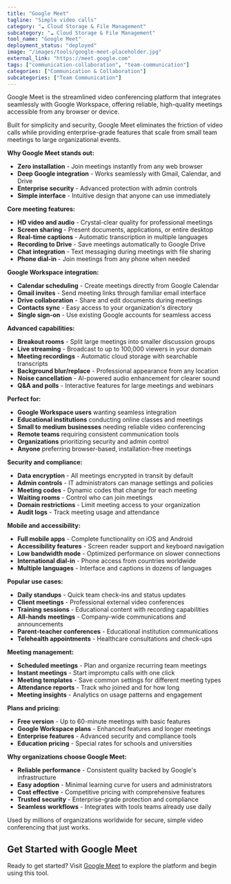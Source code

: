 ```yaml
---
title: "Google Meet"
tagline: "Simple video calls"
category: "☁️ Cloud Storage & File Management"
subcategory: "☁️ Cloud Storage & File Management"
tool_name: "Google Meet"
deployment_status: "deployed"
image: "/images/tools/google-meet-placeholder.jpg"
external_link: "https://meet.google.com"
tags: ["communication-collaboration", "team-communication"]
categories: ["Communication & Collaboration"]
subcategories: ["Team Communication"]
---
```

Google Meet is the streamlined video conferencing platform that integrates seamlessly with Google Workspace, offering reliable, high-quality meetings accessible from any browser or device.

Built for simplicity and security, Google Meet eliminates the friction of video calls while providing enterprise-grade features that scale from small team meetings to large organizational events.

**Why Google Meet stands out:**
- **Zero installation** - Join meetings instantly from any web browser
- **Deep Google integration** - Works seamlessly with Gmail, Calendar, and Drive
- **Enterprise security** - Advanced protection with admin controls
- **Simple interface** - Intuitive design that anyone can use immediately

**Core meeting features:**
- **HD video and audio** - Crystal-clear quality for professional meetings
- **Screen sharing** - Present documents, applications, or entire desktop
- **Real-time captions** - Automatic transcription in multiple languages
- **Recording to Drive** - Save meetings automatically to Google Drive
- **Chat integration** - Text messaging during meetings with file sharing
- **Phone dial-in** - Join meetings from any phone when needed

**Google Workspace integration:**
- **Calendar scheduling** - Create meetings directly from Google Calendar
- **Gmail invites** - Send meeting links through familiar email interface
- **Drive collaboration** - Share and edit documents during meetings
- **Contacts sync** - Easy access to your organization's directory
- **Single sign-on** - Use existing Google accounts for seamless access

**Advanced capabilities:**
- **Breakout rooms** - Split large meetings into smaller discussion groups
- **Live streaming** - Broadcast to up to 100,000 viewers in your domain
- **Meeting recordings** - Automatic cloud storage with searchable transcripts
- **Background blur/replace** - Professional appearance from any location
- **Noise cancellation** - AI-powered audio enhancement for clearer sound
- **Q&A and polls** - Interactive features for large meetings and webinars

**Perfect for:**
- **Google Workspace users** wanting seamless integration
- **Educational institutions** conducting online classes and meetings
- **Small to medium businesses** needing reliable video conferencing
- **Remote teams** requiring consistent communication tools
- **Organizations** prioritizing security and admin control
- **Anyone** preferring browser-based, installation-free meetings

**Security and compliance:**
- **Data encryption** - All meetings encrypted in transit by default
- **Admin controls** - IT administrators can manage settings and policies
- **Meeting codes** - Dynamic codes that change for each meeting
- **Waiting rooms** - Control who can join meetings
- **Domain restrictions** - Limit meeting access to your organization
- **Audit logs** - Track meeting usage and attendance

**Mobile and accessibility:**
- **Full mobile apps** - Complete functionality on iOS and Android
- **Accessibility features** - Screen reader support and keyboard navigation
- **Low bandwidth mode** - Optimized performance on slower connections
- **International dial-in** - Phone access from countries worldwide
- **Multiple languages** - Interface and captions in dozens of languages

**Popular use cases:**
- **Daily standups** - Quick team check-ins and status updates
- **Client meetings** - Professional external video conferences
- **Training sessions** - Educational content with recording capabilities
- **All-hands meetings** - Company-wide communications and announcements
- **Parent-teacher conferences** - Educational institution communications
- **Telehealth appointments** - Healthcare consultations and check-ups

**Meeting management:**
- **Scheduled meetings** - Plan and organize recurring team meetings
- **Instant meetings** - Start impromptu calls with one click
- **Meeting templates** - Save common settings for different meeting types
- **Attendance reports** - Track who joined and for how long
- **Meeting insights** - Analytics on usage patterns and engagement

**Plans and pricing:**
- **Free version** - Up to 60-minute meetings with basic features
- **Google Workspace plans** - Enhanced features and longer meetings
- **Enterprise features** - Advanced security and compliance tools
- **Education pricing** - Special rates for schools and universities

**Why organizations choose Google Meet:**
- **Reliable performance** - Consistent quality backed by Google's infrastructure
- **Easy adoption** - Minimal learning curve for users and administrators
- **Cost effective** - Competitive pricing with comprehensive features
- **Trusted security** - Enterprise-grade protection and compliance
- **Seamless workflows** - Integrates with tools teams already use daily

Used by millions of organizations worldwide for secure, simple video conferencing that just works.

## Get Started with Google Meet

Ready to get started? Visit [Google Meet](https://meet.google.com) to explore the platform and begin using this tool.